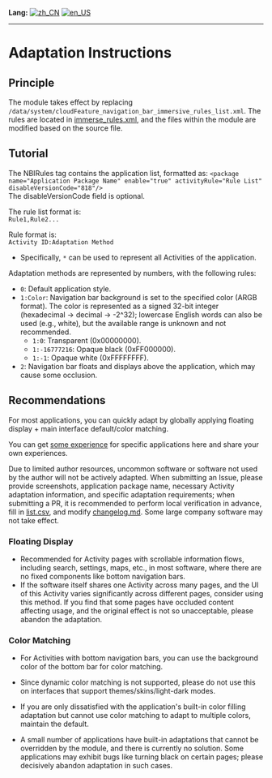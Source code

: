 
**Lang:** 
[![zh_CN](https://img.shields.io/badge/rule.md-简体中文-blue)](rule.md)
[![en_US](https://img.shields.io/badge/rule.md-English%20(US)-blue)](doc/en_us/rule.md)

---

# Adaptation Instructions

## Principle

The module takes effect by replacing `/data/system/cloudFeature_navigation_bar_immersive_rules_list.xml`. The rules are located in [immerse_rules.xml](/module/immerse_rules.xml), and the files within the module are modified based on the source file.

## Tutorial

The NBIRules tag contains the application list, formatted as:
`<package name="Application Package Name" enable="true" activityRule="Rule List" disableVersionCode="818"/>`  
The disableVersionCode field is optional.

The rule list format is:  
`Rule1,Rule2...`

Rule format is:  
`Activity ID:Adaptation Method`

- Specifically, `*` can be used to represent all Activities of the application.

Adaptation methods are represented by numbers, with the following rules:

- `0`: Default application style.
- `1:Color`: Navigation bar background is set to the specified color (ARGB format). The color is represented as a signed 32-bit integer (hexadecimal -> decimal -> -2^32); lowercase English words can also be used (e.g., white), but the available range is unknown and not recommended.
    - `1:0`: Transparent (0x00000000).
    - `1:-16777216`: Opaque black (0xFF000000).
    - `1:-1`: Opaque white (0xFFFFFFFF).
- `2`: Navigation bar floats and displays above the application, which may cause some occlusion.

## Recommendations

For most applications, you can quickly adapt by globally applying floating display + main interface default/color matching.

You can get [some experience](https://github.com/Ianzb/MiNavBarImmerse/discussions) for specific applications here and share your own experiences.

Due to limited author resources, uncommon software or software not used by the author will not be actively adapted. When submitting an Issue, please provide screenshots, application package name, necessary Activity adaptation information, and specific adaptation requirements; when submitting a PR, it is recommended to perform local verification in advance, fill in [list.csv](list.csv), and modify [changelog.md](changelog.md).
Some large company software may not take effect.

### Floating Display

* Recommended for Activity pages with scrollable information flows, including search, settings, maps, etc., in most software, where there are no fixed components like bottom navigation bars.
* If the software itself shares one Activity across many pages, and the UI of this Activity varies significantly across different pages, consider using this method. If you find that some pages have occluded content affecting usage, and the original effect is not so unacceptable, please abandon the adaptation.

### Color Matching

* For Activities with bottom navigation bars, you can use the background color of the bottom bar for color matching.
* Since dynamic color matching is not supported, please do not use this on interfaces that support themes/skins/light-dark modes.
* If you are only dissatisfied with the application's built-in color filling adaptation but cannot use color matching to adapt to multiple colors, maintain the default.

* A small number of applications have built-in adaptations that cannot be overridden by the module, and there is currently no solution. Some applications may exhibit bugs like turning black on certain pages; please decisively abandon adaptation in such cases.
